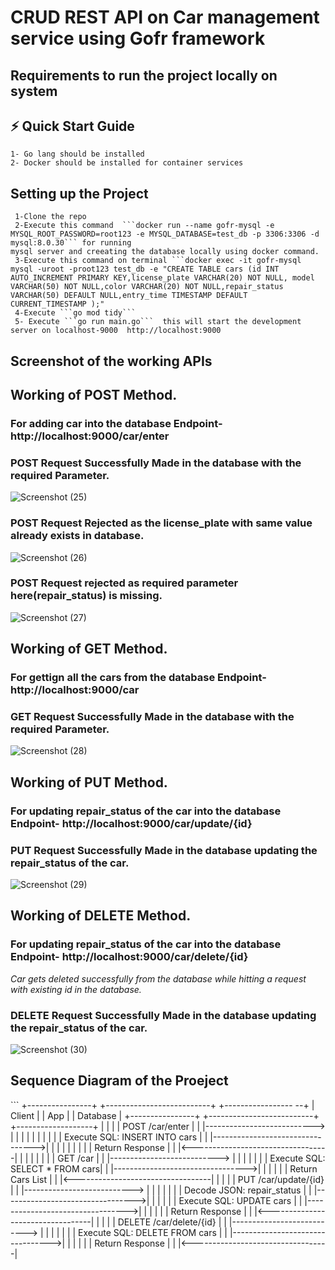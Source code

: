 <h1>CRUD REST API on Car management service using Gofr framework</h1>


 <h2>Requirements to run the project locally on system</h2>
 
 ## ⚡️ Quick Start Guide
    1- Go lang should be installed 
    2- Docker should be installed for container services

## <h2>Setting up the Project</h2>
     1-Clone the repo 
     2-Execute this command  ```docker run --name gofr-mysql -e MYSQL_ROOT_PASSWORD=root123 -e MYSQL_DATABASE=test_db -p 3306:3306 -d mysql:8.0.30``` for running 
    mysql server and creeating the database locally using docker command.
     3-Execute this command on terminal ```docker exec -it gofr-mysql mysql -uroot -proot123 test_db -e "CREATE TABLE cars (id INT AUTO_INCREMENT PRIMARY KEY,license_plate VARCHAR(20) NOT NULL, model VARCHAR(50) NOT NULL,color VARCHAR(20) NOT NULL,repair_status VARCHAR(50) DEFAULT NULL,entry_time TIMESTAMP DEFAULT CURRENT_TIMESTAMP );"
     4-Execute ```go mod tidy```
     5- Execute ```go run main.go```  this will start the development server on localhost-9000  http://localhost:9000


<h2>Screenshot of the working APIs</h2>
   <h2>Working of POST Method.</h2>
   <h3>For adding car into the database Endpoint- http://localhost:9000/car/enter</h3>
   <h3>POST Request Successfully Made in the database with the required Parameter.</h3>
   
![Screenshot (25)](https://github.com/Charliehexx/go-api/assets/86345323/901171c4-bcc0-4385-9ab3-c08ce67a62f9)

   <h3>POST  Request Rejected as the license_plate with same value already exists in database.</h3>

![Screenshot (26)](https://github.com/Charliehexx/go-api/assets/86345323/1c232393-7a38-4c39-99bf-fe53e0295d30)

<h3>POST Request rejected as required parameter here(repair_status) is missing.</h3>

![Screenshot (27)](https://github.com/Charliehexx/go-api/assets/86345323/7cf003db-2dd5-4c09-9647-fe69bef5ebe4)


 <h2>Working of GET Method.</h2>
  <h3>For gettign all the cars from the  database Endpoint- http://localhost:9000/car</h3>
    <h3>GET Request Successfully Made in the database with the required Parameter.</h3>

![Screenshot (28)](https://github.com/Charliehexx/go-api/assets/86345323/41753d8d-3f02-4023-a672-08cce5b0ac5c)

 <h2>Working of PUT Method.</h2>
    <h3>For updating repair_status of the car into the database Endpoint- http://localhost:9000/car/update/{id}</h3>
    <h3>PUT Request Successfully Made in the database updating the repair_status of the car.</h3>
    
![Screenshot (29)](https://github.com/Charliehexx/go-api/assets/86345323/39397069-9fb5-42f6-bf2b-f818c6e3196a)

  <h2>Working of DELETE Method.</h2>
   <h3>For updating repair_status of the car into the database Endpoint- http://localhost:9000/car/delete/{id}</h3>
  <i>Car gets deleted successfully from the database while hitting a request with existing id in the database.</i>
    <h3>DELETE Request Successfully Made in the database updating the repair_status of the car.</h3>
    
![Screenshot (30)](https://github.com/Charliehexx/go-api/assets/86345323/a7d5c8a5-660e-4f90-b00b-ba779f75747a)
    
<h2>Sequence Diagram of the Proeject</h2>
```
+----------------+         +--------------------------+         +-----------------
--+
|     Client     |         |         App              |         |      Database     |
+----------------+         +--------------------------+         +-------------------+
       |                             |                                   |
       |   POST /car/enter            |                                   |
       |---------------------------> |                                   |
       |                             |                                   |
       |                             |                                   |
       |                             |   Execute SQL: INSERT INTO cars |
       |                             |--------------------------------->|
       |                             |                                   |
       |                             |                                   |
       |                             |           Return Response       |
       |                             |<----------------------------------|
       |                             |                                   |
       |                             |                                   |
       |   GET /car                  |                                   |
       |---------------------------> |                                   |
       |                             |                                   |
       |                             |   Execute SQL: SELECT * FROM cars|
       |                             |--------------------------------->|
       |                             |                                   |
       |                             |           Return Cars List      |
       |                             |<----------------------------------|
       |                             |                                   |
       |   PUT /car/update/{id}      |                                   |
       |---------------------------> |                                   |
       |                             |                                   |
       |                             | Decode JSON: repair_status      |
       |                             |--------------------------------->|
       |                             |                                   |
       |                             |   Execute SQL: UPDATE cars      |
       |                             |--------------------------------->|
       |                             |                                   |
       |                             |           Return Response       |
       |                             |<----------------------------------|
       |                             |                                   |
       |   DELETE /car/delete/{id}   |                                   |
       |---------------------------> |                                   |
       |                             |                                   |
       |                             |   Execute SQL: DELETE FROM cars |
       |                             |--------------------------------->|
       |                             |                                   |
       |                             |           Return Response       |
       |                             |<----------------------------------|
       
```

